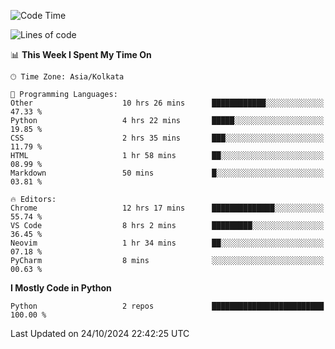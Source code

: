 <!--START_SECTION:waka-->
![Code Time](http://img.shields.io/badge/Code%20Time-354%20hrs%2039%20mins-blue)

![Lines of code](https://img.shields.io/badge/From%20Hello%20World%20I%27ve%20Written-332%20lines%20of%20code-blue)

📊 **This Week I Spent My Time On** 

```text
🕑︎ Time Zone: Asia/Kolkata

💬 Programming Languages: 
Other                    10 hrs 26 mins      ████████████░░░░░░░░░░░░░   47.33 % 
Python                   4 hrs 22 mins       █████░░░░░░░░░░░░░░░░░░░░   19.85 % 
CSS                      2 hrs 35 mins       ███░░░░░░░░░░░░░░░░░░░░░░   11.79 % 
HTML                     1 hr 58 mins        ██░░░░░░░░░░░░░░░░░░░░░░░   08.99 % 
Markdown                 50 mins             █░░░░░░░░░░░░░░░░░░░░░░░░   03.81 % 

🔥 Editors: 
Chrome                   12 hrs 17 mins      ██████████████░░░░░░░░░░░   55.74 % 
VS Code                  8 hrs 2 mins        █████████░░░░░░░░░░░░░░░░   36.45 % 
Neovim                   1 hr 34 mins        ██░░░░░░░░░░░░░░░░░░░░░░░   07.18 % 
PyCharm                  8 mins              ░░░░░░░░░░░░░░░░░░░░░░░░░   00.63 % 
```

**I Mostly Code in Python** 

```text
Python                   2 repos             █████████████████████████   100.00 % 
```




 Last Updated on 24/10/2024 22:42:25 UTC
<!--END_SECTION:waka-->
